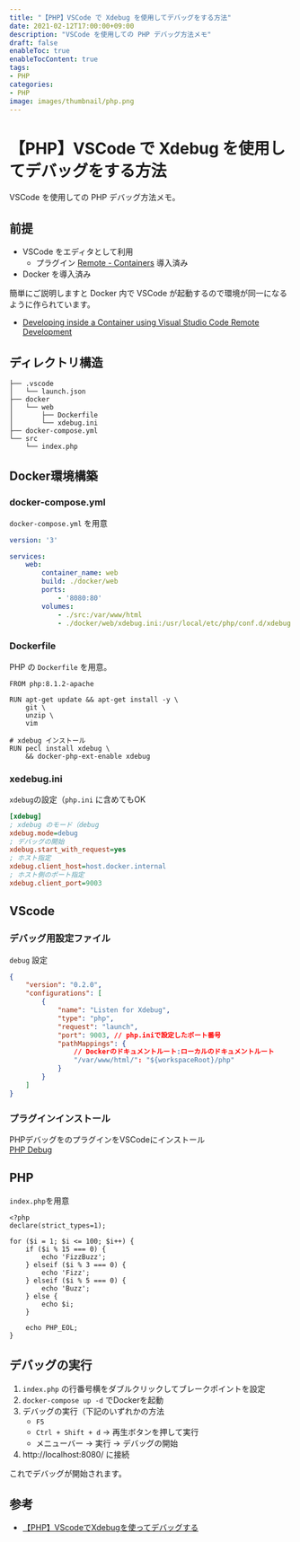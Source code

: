 ```yaml
---
title: "【PHP】VSCode で Xdebug を使用してデバッグをする方法"
date: 2021-02-12T17:00:00+09:00
description: "VSCode を使用しての PHP デバッグ方法メモ"
draft: false
enableToc: true
enableTocContent: true
tags: 
- PHP
categories: 
- PHP
image: images/thumbnail/php.png
---
```


# 【PHP】VSCode で Xdebug を使用してデバッグをする方法
VSCode を使用しての PHP デバッグ方法メモ。

## 前提
* VSCode をエディタとして利用
  * プラグイン <a href="https://marketplace.visualstudio.com/items?itemName=ms-vscode-remote.remote-containers" target="_blank" rel="nofollow noopener">Remote - Containers</a> 導入済み
* Docker を導入済み

簡単にご説明しますと Docker 内で VSCode が起動するので環境が同一になるように作られています。
* <a href="https://code.visualstudio.com/docs/remote/containers" target="_blank" rel="nofollow noopener">Developing inside a Container using Visual Studio Code Remote Development</a>

## ディレクトリ構造
```
├── .vscode
│   └── launch.json
├── docker
│   └── web
│       ├── Dockerfile
│       └── xdebug.ini
├── docker-compose.yml
└── src
    └── index.php
```

## Docker環境構築

### docker-compose.yml
`docker-compose.yml` を用意
```yml:docker-compose.yml
version: '3'

services:
    web:
        container_name: web
        build: ./docker/web
        ports:
            - '8080:80'
        volumes:
            - ./src:/var/www/html
            - ./docker/web/xdebug.ini:/usr/local/etc/php/conf.d/xdebug.ini
```

### Dockerfile
PHP の `Dockerfile` を用意。
```yml:docker/web/Dockerfile
FROM php:8.1.2-apache

RUN apt-get update && apt-get install -y \
    git \
    unzip \
    vim

# xdebug インストール
RUN pecl install xdebug \
    && docker-php-ext-enable xdebug
```

### xedebug.ini
`xdebug`の設定（`php.ini` に含めてもOK
```ini:docker/web/xdebug.ini
[xdebug]
; xdebug のモード（debug
xdebug.mode=debug
; デバッグの開始
xdebug.start_with_request=yes
; ホスト指定
xdebug.client_host=host.docker.internal
; ホスト側のポート指定
xdebug.client_port=9003
```

## VScode

### デバッグ用設定ファイル
`debug` 設定
```json:.vscode/launch.json
{
    "version": "0.2.0",
    "configurations": [
        {
            "name": "Listen for Xdebug",
            "type": "php",
            "request": "launch",
            "port": 9003, // php.iniで設定したポート番号
            "pathMappings": {
                // Dockerのドキュメントルート:ローカルのドキュメントルート
                "/var/www/html/": "${workspaceRoot}/php"
            }
        }
    ]
}
```

### プラグインインストール
PHPデバッグをのプラグインをVSCodeにインストール<br>
<a href="https://marketplace.visualstudio.com/items?itemName=xdebug.php-debug" target="_blank" rel="nofollow noopener">PHP Debug</a>

## PHP
`index.php`を用意
```php:index.php
<?php
declare(strict_types=1);
 
for ($i = 1; $i <= 100; $i++) {
    if ($i % 15 === 0) {
        echo 'FizzBuzz';
    } elseif ($i % 3 === 0) {
        echo 'Fizz';
    } elseif ($i % 5 === 0) {
        echo 'Buzz';
    } else {
        echo $i;
    }
 
    echo PHP_EOL;
}
```

## デバッグの実行
1. `index.php` の行番号横をダブルクリックしてブレークポイントを設定
2. `docker-compose up -d` でDockerを起動
3. デバッグの実行（下記のいずれかの方法
    * `F5`
    * `Ctrl + Shift + d` → 再生ボタンを押して実行
    * メニューバー → 実行 → デバッグの開始
4. http://localhost:8080/ に接続

これでデバッグが開始されます。

## 参考
* <a href="https://zenn.dev/ikeo/articles/244d6a8042bcd8c55fe9" target="_blank" rel="nofollow noopener">【PHP】VScodeでXdebugを使ってデバッグする</a>
